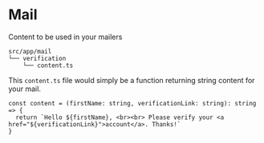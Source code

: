 # Mail

Content to be used in your mailers

```
src/app/mail
└── verification
    └── content.ts
```

This ```content.ts``` file would simply be a function returning string content for your mail.

```
const content = (firstName: string, verificationLink: string): string => {
  return `Hello ${firstName}, <br><br> Please verify your <a href="${verificationLink}">account</a>. Thanks!`
}
```